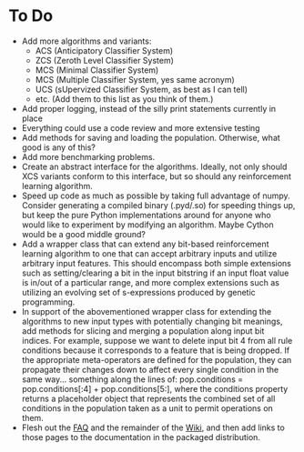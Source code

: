 To Do
=====

* Add more algorithms and variants:
  * ACS (Anticipatory Classifier System)
  * ZCS (Zeroth Level Classifier System)
  * MCS (Minimal Classifier System)
  * MCS (Multiple Classifier System, yes same acronym)
  * UCS (sUpervized Classifier System, as best as I can tell)
  * etc. (Add them to this list as you think of them.)
* Add proper logging, instead of the silly print statements currently in place
* Everything could use a code review and more extensive testing
* Add methods for saving and loading the population. Otherwise, what good is any of this?
* Add more benchmarking problems.
* Create an abstract interface for the algorithms. Ideally, not only should XCS variants conform to this interface, but so 
  should any reinforcement learning algorithm.
* Speed up code as much as possible by taking full advantage of numpy. Consider generating a compiled binary (.pyd/.so) for
  speeding things up, but keep the pure Python implementations around for anyone who would like to experiment by modifying
  an algorithm. Maybe Cython would be a good middle ground?
* Add a wrapper class that can extend any bit-based reinforcement learning algorithm to one that can accept arbitrary
  inputs and utilize arbitrary input features. This should encompass both simple extensions such as setting/clearing a
  bit in the input bitstring if an input float value is in/out of a particular range, and more complex extensions such as
  utilizing an evolving set of s-expressions produced by genetic programming.
* In support of the abovementioned wrapper class for extending the algorithms to new input types with potentially changing
  bit meanings, add methods for slicing and merging a population along input bit indices. For example, suppose we want to
  delete input bit 4 from all rule conditions because it corresponds to a feature that is being dropped. If the appropriate
  meta-operators are defined for the population, they can propagate their changes down to affect every single condition in
  the same way... something along the lines of: pop.conditions = pop.conditions[:4] + pop.conditions[5:], where the
  conditions property returns a placeholder object that represents the combined set of all conditions in the population
  taken as a unit to permit operations on them.
* Flesh out the [FAQ](https://github.com/hosford42/xcs/wiki/FAQ) and the remainder of the [Wiki](https://github.com/hosford42/xcs/wiki), and then add links to those pages to the documentation in the packaged distribution.
